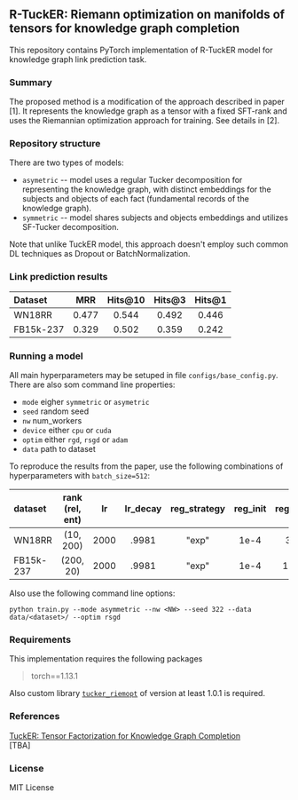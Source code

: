 ## R-TuckER: Riemann optimization on manifolds of tensors for knowledge graph completion

This repository contains PyTorch implementation of R-TuckER model for knowledge graph link prediction task. 

### Summary

The proposed method is a modification of the approach described in paper [1]. It represents the knowledge graph as a tensor with a fixed SFT-rank and uses the Riemannian optimization approach for training. See details in [2].

### Repository structure

There are two types of models:

* `asymetric` -- model uses a regular Tucker decomposition for representing the knowledge graph, with distinct embeddings for the subjects and objects of each fact (fundamental records of the knowledge graph).
* `symmetric` -- model shares subjects and objects embeddings and utilizes SF-Tucker decomposition.

Note that unlike TuckER model, this approach doesn't employ such common DL techniques as Dropout or BatchNormalization.

### Link prediction results

Dataset | MRR | Hits@10 | Hits@3 | Hits@1
:--- | :---: | :---: | :---: | :---:
WN18RR | 0.477 | 0.544 | 0.492 | 0.446
FB15k-237 | 0.329 | 0.502 | 0.359 | 0.242

### Running a model

All main hyperparameters may be setuped in file `configs/base_config.py`. There are also som command line properties:

* `mode` eigher `symmetric` or `asymetric`
* `seed` random seed
* `nw` num_workers
* `device` either `cpu` or `cuda`
* `optim` either `rgd`, `rsgd` or `adam`
* `data` path to dataset

To reproduce the results from the paper, use the following combinations of hyperparameters with `batch_size=512`:

dataset   | rank (rel, ent) | lr    | lr_decay | reg_strategy | reg_init | reg_finish | reg_steps | momentum | label_smoothing | num_epochs
:---      | :---:     | :---: | :---: | :---: | :---: | :---: | :---: | :---: | :---: | :---: 
WN18RR    | (10, 200) | 2000  | .9981 | "exp" | 1e-4  | 3e-9  | 350   | 0.8   | 0.1 | 1450
FB15k-237 | (200, 20) | 2000  | .9981 | "exp" | 1e-4  | 1e-10 | 100   | 0.8   | 0.1 | 1450

Also use the following command line options:

`python train.py --mode asymmetric --nw <NW> --seed 322 --data data/<dataset>/ --optim rsgd`

### Requirements

This implementation requires the following packages

>torch==1.13.1

Also custom library [`tucker_riemopt`](https://github.com/johanDDC/tucker_riemopt) of version at least 1.0.1 is required.

### References

[TuckER: Tensor Factorization for Knowledge Graph Completion](https://arxiv.org/pdf/1901.09590.pdf)  
[TBA]

### License

MIT License
